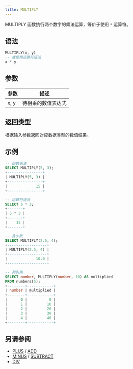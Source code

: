 ```yaml
---
title: MULTIPLY
---
```


MULTIPLY 函数执行两个数字的乘法运算，等价于使用 `*` 运算符。

## 语法

```sql
MULTIPLY(x, y)
-- 或使用运算符语法
x * y
```

## 参数

| 参数 | 描述         |
|------|--------------|
| x, y | 待相乘的数值表达式 |

## 返回类型

根据输入参数返回对应数据类型的数值结果。

## 示例

```sql
-- 函数语法
SELECT MULTIPLY(5, 3);
+----------------+
| MULTIPLY(5, 3) |
+----------------+
|             15 |
+----------------+

-- 运算符语法
SELECT 5 * 3;
+-------+
| 5 * 3 |
+-------+
|    15 |
+-------+

-- 含小数
SELECT MULTIPLY(2.5, 4);
+------------------+
| MULTIPLY(2.5, 4) |
+------------------+
|             10.0 |
+------------------+

-- 列引用
SELECT number, MULTIPLY(number, 10) AS multiplied 
FROM numbers(5);
+--------+------------+
| number | multiplied |
+--------+------------+
|      0 |          0 |
|      1 |         10 |
|      2 |         20 |
|      3 |         30 |
|      4 |         40 |
+--------+------------+
```

## 另请参阅

- [PLUS](plus.md) / [ADD](add.md)
- [MINUS](minus.md) / [SUBTRACT](subtract.md)
- [DIV](div.md)